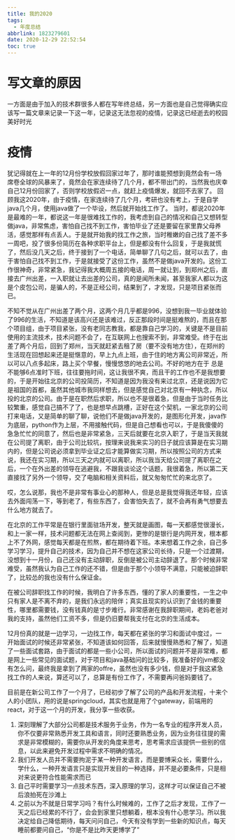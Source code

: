 ```yaml
---
title: 我的2020
tags:
  - 年度总结
abbrlink: 1823279601
date: 2020-12-29 22:52:54
toc: true
---
```


# 写文章的原因

一方面是由于加入的技术群很多人都在写年终总结，另一方面也是自己觉得确实应该写一篇文章来记录一下这一年，记录这无法忽视的疫情，记录这已经逝去的校园美好时光

<!-- more -->

# 疫情

  犹记得就在上一年的12月份学校放假回家过年了，那时谁能预想到竟然会有一场席卷全球的风暴来了，竟然会在家连续待了几个月，都不带出门的，当然我也庆幸自己12月份回家了，否则学校放假迟一点，就赶上疫情爆发，就回不去家了。
  回顾我这2020年，由于疫情，在家连续待了几个月，考研也没有考上，于是自学java几个月，使用java做了一个毕设，然后就开始找工作了。
  当时，都说2020年是最难的一年，都说这一年是很难找工作的，我考虑到自己的情况和自己又想转型做java，非常焦虑，害怕自己找不到工作，害怕毕业了还是要留在家里靠父母养活，感觉那样有点丢人。于是就开始我的找工作之旅，当时稚嫩的自己找了差不多一周吧，投了很多份简历在各种求职平台上，但是都没有什么回复，于是我就慌了，然后没几天之后，终于接到了一个电话，简单聊了几句之后，就可以去了，由于害怕自己找不到工作，于是就接受了这份工作，虽然不是做java开发的。这份工作很神奇，非常紧急，我记得我大概周五接的电话，周一就让到，到郑州之后，直接去广州出差，一入职就让去出差的公司，真的是闻所未闻，甚至我家人都以为这是个皮包公司，是骗人的，不是正经公司，结果到了，才发现，只是项目紧张而已。

   不知不觉从在广州出差了两个月，这两个月几乎都是996，没想到我一毕业就体验了996的生活，不知道是该高兴还是该难过，反正那段时间是挺难熬的，而且在那个项目组，由于项目紧张，没有老同志教我，都是靠自己学习的，关键是不是目前使用的主流技术，技术问题不会了，在互联网上也搜索不到，非常难受。终于在出差了两个月后，回到了郑州，当天就赶紧去租了房（要不没有地方住），在郑州的生活现在回想起来还是挺惬意的，早上九点上班，由于住的地方离公司非常近，所以可以八点多起床，路上买个早餐，慢慢悠悠的地去公司。不好的地方在于 总是不能够6点准时下班，往往要拖时间，这让我很不爽，而且干的工作也不是我想要的，于是开始往北京的公司投简历，不知道是因为我没有来过北京，还是说因为它是祖国的首都，虽然其他城市我同样想去，但是感觉自己对北京有一种执念，所以投的北京的公司。由于是在职然后求职，所以也不是很着急，但是由于当时任务比较繁重，感觉自己搞不了了，也是想早点跳槽，正好在这个契机，一家北京的公司打来电话，又是简单的聊了聊，说他们不是做java开发的，是图形化开发，java作为底层，python作为上层，不用接触代码，但是自己想看也可以，于是我傻傻的急急忙忙的同意了，然后也是非常紧急，三天后就要在北京入职了，于是当天我就在公司提了离职，由于公司比较坑，按理来说我来实习的日子就应该算是在实习期内的，但是公司说必须拿到毕业证之后才能算做实习期，所以按照公司的方式来说，我还在实习期，所以三天之内就可以离职，所以我当天给公司提了离职在之后，一个在外出差的领导在逃避我，不跟我谈论这个话题，我很着急，所以第二天直接找了另外一个领导，交了电脑和相关资料后，就又匆匆忙忙的来北京了。

​    哎，怎么说那，我也不是非常有事业心的那种人，但是总是我觉得我还年轻，应该去外面闯荡一下，等到老了，有些东西了，会害怕失去了，就不会再有勇气想要去什么地方就去了。

   在北京的工作平常是在银行里面驻场开发，整天就是画图，每一天都感觉很漫长，和上一家一样，技术问题都无法在网上查阅到，更惨的是银行是内网开发，根本都上不了外网，感觉每天都是在煎熬，都在期待着下班。本来想着工作之余，自己多学习学习，提升自己的技术，因为自己并不想在这家公司长待，只是一个过渡期，没想到十一月份，自己还没有主动辞职，反倒是被公司主动辞退了。那个时候非常难受，虽然我认为自己工作的还不错，但是由于那个小领导不满意，只能被迫辞职了，比较怂的我也没有什么保证金。

   在被公司辞职找工作的时候，我明白了许多东西，懂的了家人的重要性，一生之中只有家人是不离不弃的，是我们永远的陪伴；真实且现实的认识到了金钱的重要性，哪里都需要钱，没有钱真的是寸步难行。非常感谢在我辞职期间，老妈老爸对我的支持，虽然他们工资不多，但是仍旧要帮我支付在北京的生活成本。

   12月份真的就是一边学习，一边找工作，每天都在紧张的学习和面试中度过，一开始面试的时候还非常紧张，不知道该如何回答，后来就慢慢熟悉和了解了，知道了一些面试套路，由于面试的都是一些小公司，所以面试的问题并不是非常难，都是网上一些常见的面试题，对于项目和java基础问的比较多，我准备好的jvm都没有怎么问，最终我是拿到了两家的offre，虽然也没有多少钱，但是对于我这紧急找工作的人来说，算还可以了，总算是有份工作了，不需要再问爸妈要钱了。

  目前是在新公司工作了一个月了，已经初步了解了公司的产品和开发流程，十来个人的小团队，用的说是springcloud，其实也就是用了个gateway，前端用的react，对于这一个月的开发，我分享一些收获。

1. 深刻理解了大部分公司都是技术服务于业务，作为一名专业的程序开发人员，你不仅要非常熟悉开发工具和语言，同时还要熟悉业务，因为业务往往提的需求是非常模糊的，需要你从开发的角度来思考，思考需求应该提供一些别的信息，以此来避免开发过程中需求不明确的情况。
2. 我们开发人员并不需要拘泥于某一种开发语言，而是要博采众长，需要什么，学什么，一种开发语言只是实现开发目的一种选择，并不是必要条件，只是相对来说更符合性能需求而已
3. 自己平时需要学习一点技术东西，深入原理的学习，这样才可以保证自己不被后浪拍死在沙滩上
4. 之前以为不就是日常学习吗？有什么时候难的，工作了之后才发现，工作了一天之后已经累的不行了，会会到家里只想躺着，根本没有什心思学习。所以我决定给自己降低期待，每天问问自己，今天有没有学到一些新的知识点，每天睡前都要问自己，“你是不是比昨天更博学了”



